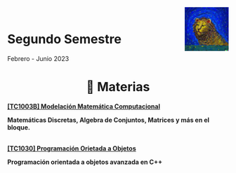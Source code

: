 <img align='right' src='https://github.com/ErickinSegura/ErickinSegura/blob/master/src/leon2do.png?raw=true' width="100px"  height='100px'>

<br>

# **Segundo Semestre**
Febrero - Junio 2023

<h1 align=center><b>📕 Materias</h1>

<a href="https://github.com/ErickinSegura/segundo-semestre/tree/master/Modelacion%20de%20la%20Ingenieria%20con%20Matematica%20Computacional" target="_blank">**[TC1003B] Modelación Matemática Computacional**</a>

Matemáticas Discretas, Algebra de Conjuntos, Matrices y más en el bloque.<br><br>

<a href="https://github.com/ErickinSegura/segundo-semestre/tree/master/Programacion%20orientada%20a%20objetos" target="_blank">**[TC1030] Programación Orietada a Objetos**</a>

Programación orientada a objetos avanzada en C++